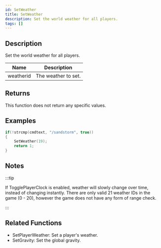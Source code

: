 ```yaml
---
id: SetWeather
title: SetWeather
description: Set the world weather for all players.
tags: []
---
```


## Description

Set the world weather for all players.

| Name      | Description         |
| --------- | ------------------- |
| weatherid | The weather to set. |

## Returns

This function does not return any specific values.

## Examples

```c
if(!strcmp(cmdtext, "/sandstorm", true))
{
    SetWeather(19);
    return 1;
}
```

## Notes

:::tip

If TogglePlayerClock is enabled, weather will slowly change over time, instead of changing instantly.
There are only valid 21 weather IDs in the game (0 - 20), however the game does not have any form of range check.

:::

## Related Functions

- SetPlayerWeather: Set a player's weather.
- SetGravity: Set the global gravity.
